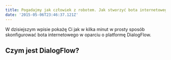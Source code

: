 ```yaml
---
title: Pogadajmy jak człowiek z robotem. Jak stworzyć bota internetowego w oparciu o system DialogFlow
date: '2015-05-06T23:46:37.121Z'
---
```


W dzisiejszym wpisie pokażę Ci jak w kilka minut w prosty sposób skonfigurować bota internetowego w oparciu o platformę DialogFlow.

## Czym jest DialogFlow?
